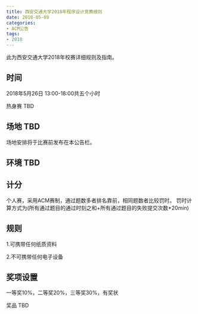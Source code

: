 ```yaml
---
title: 西安交通大学2018年程序设计竞赛细则
date: 2018-05-09
categories:
- ACM公告
tags:
- 2018
---
```


此为西安交通大学2018年校赛详细规则及指南。

<!--more-->

## 时间
2018年5月26日 13:00-18:00共五个小时

热身赛 TBD

## 场地 TBD

场地安排将于比赛前发布在本公告栏。

## 环境 TBD

## 计分

个人赛，采用ACM赛制，通过题数多者排名靠前，相同题数者比较罚时。
罚时计算方式为(所有通过题目的通过时刻之和+所有通过题目的失败提交次数*20min)

## 规则

1.可携带任何纸质资料

2.不可携带任何电子设备

## 奖项设置

一等奖10%，二等奖20%，三等奖30%，有奖状

奖品 TBD
